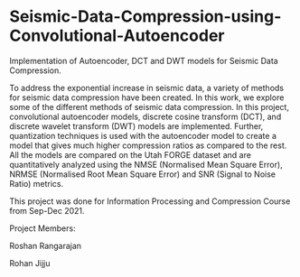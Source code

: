 # Seismic-Data-Compression-using-Convolutional-Autoencoder
Implementation of Autoencoder, DCT and DWT models for Seismic Data Compression.

To address the exponential
increase in seismic data, a variety of methods for seismic data compression have
been created. In this work, we explore some of the different methods of seismic
data compression. In this project, convolutional
autoencoder models, discrete cosine transform (DCT), and discrete wavelet
transform (DWT) models are implemented. Further, quantization techniques is used with the autoencoder model to create a
model that gives much higher compression ratios as compared to the rest. All the
models are compared on the Utah FORGE dataset and are quantitatively analyzed
using the NMSE (Normalised Mean Square Error), NRMSE (Normalised Root Mean Square Error) and SNR (Signal to Noise Ratio) metrics.

This project was done for Information Processing and Compression Course from Sep-Dec 2021.

Project Members:

Roshan Rangarajan

Rohan Jijju
